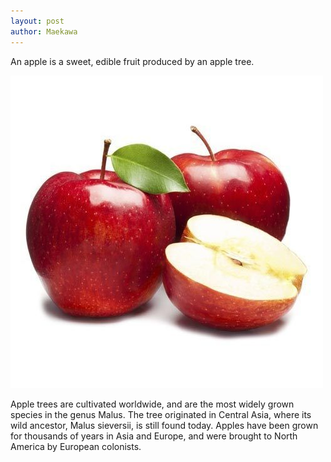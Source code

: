 ```yaml
---
layout: post
author: Maekawa
---
```

An apple is a sweet, edible fruit produced by an apple tree.

![Apple](/assets/img/apple.jpg "Apple")

Apple trees are cultivated worldwide, and are the most widely grown species in
the genus Malus. The tree originated in Central Asia, where its wild ancestor,
Malus sieversii, is still found today. Apples have been grown for thousands of
years in Asia and Europe, and were brought to North America by European
colonists.
